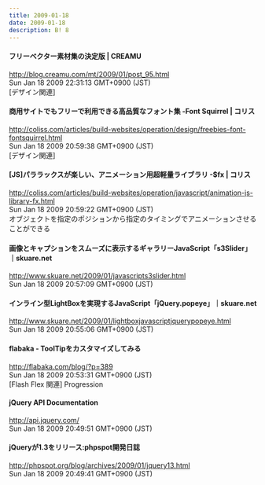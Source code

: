 ```yaml
---
title: 2009-01-18
date: 2009-01-18
description: B! 8
---
```


#### フリーベクター素材集の決定版 | CREAMU
http://blog.creamu.com/mt/2009/01/post_95.html<br>
Sun Jan 18 2009 22:31:13 GMT+0900 (JST)<br>
[デザイン関連]


####   商用サイトでもフリーで利用できる高品質なフォント集 -Font Squirrel | コリス
http://coliss.com/articles/build-websites/operation/design/freebies-font-fontsquirrel.html<br>
Sun Jan 18 2009 20:59:38 GMT+0900 (JST)<br>
[デザイン関連]


####   [JS]パララックスが楽しい、アニメーション用超軽量ライブラリ -$fx | コリス
http://coliss.com/articles/build-websites/operation/javascript/animation-js-library-fx.html<br>
Sun Jan 18 2009 20:59:22 GMT+0900 (JST)<br>
オブジェクトを指定のポジションから指定のタイミングでアニメーションさせることができる


#### 画像とキャプションをスムーズに表示するギャラリーJavaScript「s3Slider」｜skuare.net
http://www.skuare.net/2009/01/javascripts3slider.html<br>
Sun Jan 18 2009 20:57:09 GMT+0900 (JST)<br>


#### インライン型LightBoxを実現するJavaScript「jQuery.popeye」｜skuare.net
http://www.skuare.net/2009/01/lightboxjavascriptjquerypopeye.html<br>
Sun Jan 18 2009 20:55:06 GMT+0900 (JST)<br>


#### flabaka - ToolTipをカスタマイズしてみる
http://flabaka.com/blog/?p=389<br>
Sun Jan 18 2009 20:53:31 GMT+0900 (JST)<br>
[Flash Flex 関連] Progression


#### jQuery API Documentation
http://api.jquery.com/<br>
Sun Jan 18 2009 20:49:51 GMT+0900 (JST)<br>


#### jQueryが1.3をリリース:phpspot開発日誌
http://phpspot.org/blog/archives/2009/01/jquery13.html<br>
Sun Jan 18 2009 20:49:41 GMT+0900 (JST)<br>


